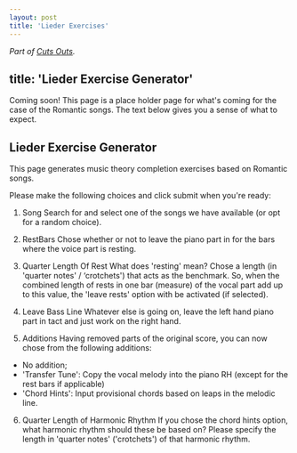 ```yaml
---
layout: post
title: 'Lieder Exercises'
---
```


_Part of [Cuts Outs](/cut-outs)._

title: 'Lieder Exercise Generator'
---

Coming soon! This page is a place holder page for what's coming for the case of the Romantic songs.
The text below gives you a sense of what to expect.

## Lieder Exercise Generator

This page generates music theory completion exercises based on Romantic songs.

Please make the following choices and click submit when you're ready:

1. Song
Search for and select one of the songs we have available (or opt for a random choice).

2. RestBars
Chose whether or not to leave the piano part in for the bars where the voice part is resting.

3. Quarter Length Of Rest
What does 'resting' mean? Chose a length (in 'quarter notes' / ‘crotchets') that acts as the benchmark. So, when the combined length of rests in one bar (measure) of the vocal part add up to this value, the 'leave rests' option with be activated (if selected).

4. Leave Bass Line
Whatever else is going on, leave the left hand piano part in tact and just work on the right hand.

5. Additions
Having removed parts of the original score, you can now chose from the following additions:
- No addition;
- 'Transfer Tune': Copy the vocal melody into the piano RH (except for the rest bars if applicable)
- 'Chord Hints': Input provisional chords based on leaps in the melodic line.

6. Quarter Length of Harmonic Rhythm
If you chose the chord hints option, what harmonic rhythm should these be based on?
Please specify the length in 'quarter notes' ('crotchets') of that harmonic rhythm.
